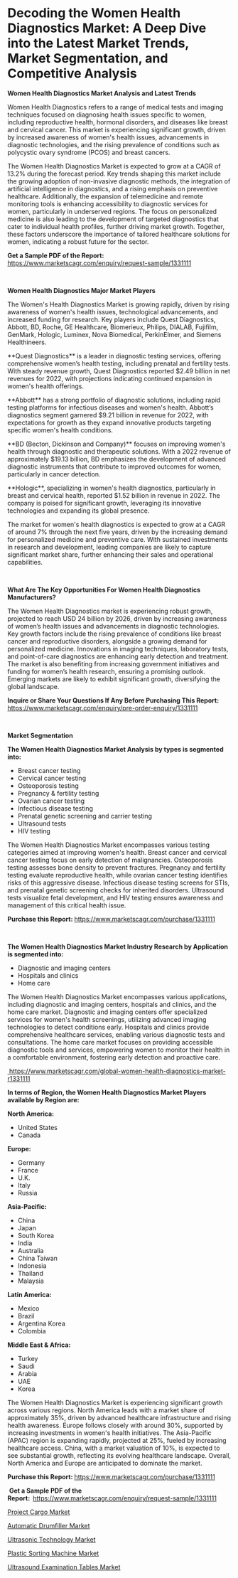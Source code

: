 <p><h1>Decoding the Women Health Diagnostics Market: A Deep Dive into the Latest Market Trends, Market Segmentation, and Competitive Analysis</h1></p><p><strong>Women Health Diagnostics Market Analysis and Latest Trends</strong></p>
<p><p>Women Health Diagnostics refers to a range of medical tests and imaging techniques focused on diagnosing health issues specific to women, including reproductive health, hormonal disorders, and diseases like breast and cervical cancer. This market is experiencing significant growth, driven by increased awareness of women's health issues, advancements in diagnostic technologies, and the rising prevalence of conditions such as polycystic ovary syndrome (PCOS) and breast cancers.</p><p>The Women Health Diagnostics Market is expected to grow at a CAGR of 13.2% during the forecast period. Key trends shaping this market include the growing adoption of non-invasive diagnostic methods, the integration of artificial intelligence in diagnostics, and a rising emphasis on preventive healthcare. Additionally, the expansion of telemedicine and remote monitoring tools is enhancing accessibility to diagnostic services for women, particularly in underserved regions. The focus on personalized medicine is also leading to the development of targeted diagnostics that cater to individual health profiles, further driving market growth. Together, these factors underscore the importance of tailored healthcare solutions for women, indicating a robust future for the sector.</p></p>
<p><strong>Get a Sample PDF of the Report:&nbsp;</strong> <a href="https://www.marketscagr.com/enquiry/request-sample/1331111?utm_campaign=1262&utm_medium=2&utm_source=Github&utm_content=ia&utm_term=02102024&utm_id=women-health-diagnostics">https://www.marketscagr.com/enquiry/request-sample/1331111</a></p>
<p>&nbsp;</p>
<p><strong>Women Health Diagnostics Major Market Players</strong></p>
<p><p>The Women's Health Diagnostics Market is growing rapidly, driven by rising awareness of women's health issues, technological advancements, and increased funding for research. Key players include Quest Diagnostics, Abbott, BD, Roche, GE Healthcare, Biomerieux, Philips, DIALAB, Fujifilm, GenMark, Hologic, Luminex, Nova Biomedical, PerkinElmer, and Siemens Healthineers.</p><p>**Quest Diagnostics** is a leader in diagnostic testing services, offering comprehensive women’s health testing, including prenatal and fertility tests. With steady revenue growth, Quest Diagnostics reported $2.49 billion in net revenues for 2022, with projections indicating continued expansion in women's health offerings.</p><p>**Abbott** has a strong portfolio of diagnostic solutions, including rapid testing platforms for infectious diseases and women's health. Abbott’s diagnostics segment garnered $9.21 billion in revenue for 2022, with expectations for growth as they expand innovative products targeting specific women's health conditions.</p><p>**BD (Becton, Dickinson and Company)** focuses on improving women's health through diagnostic and therapeutic solutions. With a 2022 revenue of approximately $19.13 billion, BD emphasizes the development of advanced diagnostic instruments that contribute to improved outcomes for women, particularly in cancer detection.</p><p>**Hologic**, specializing in women's health diagnostics, particularly in breast and cervical health, reported $1.52 billion in revenue in 2022. The company is poised for significant growth, leveraging its innovative technologies and expanding its global presence.</p><p>The market for women's health diagnostics is expected to grow at a CAGR of around 7% through the next five years, driven by the increasing demand for personalized medicine and preventive care. With sustained investments in research and development, leading companies are likely to capture significant market share, further enhancing their sales and operational capabilities.</p></p>
<p>&nbsp;</p>
<p><strong>What Are The Key Opportunities For Women Health Diagnostics Manufacturers?</strong></p>
<p><p>The Women Health Diagnostics market is experiencing robust growth, projected to reach USD 24 billion by 2026, driven by increasing awareness of women’s health issues and advancements in diagnostic technologies. Key growth factors include the rising prevalence of conditions like breast cancer and reproductive disorders, alongside a growing demand for personalized medicine. Innovations in imaging techniques, laboratory tests, and point-of-care diagnostics are enhancing early detection and treatment. The market is also benefiting from increasing government initiatives and funding for women’s health research, ensuring a promising outlook. Emerging markets are likely to exhibit significant growth, diversifying the global landscape.</p></p>
<p><strong>Inquire or Share Your Questions If Any Before Purchasing This Report:</strong> <a href="https://www.marketscagr.com/enquiry/pre-order-enquiry/1331111?utm_campaign=1262&utm_medium=2&utm_source=Github&utm_content=ia&utm_term=02102024&utm_id=women-health-diagnostics">https://www.marketscagr.com/enquiry/pre-order-enquiry/1331111</a></p>
<p>&nbsp;</p>
<p><strong>Market Segmentation</strong></p>
<p><strong>The Women Health Diagnostics Market Analysis by types is segmented into:</strong></p>
<p><ul><li>Breast cancer testing</li><li>Cervical cancer testing</li><li>Osteoporosis testing</li><li>Pregnancy & fertility testing</li><li>Ovarian cancer testing</li><li>Infectious disease testing</li><li>Prenatal genetic screening and carrier testing</li><li>Ultrasound tests</li><li>HIV testing</li></ul></p>
<p><p>The Women Health Diagnostics Market encompasses various testing categories aimed at improving women's health. Breast cancer and cervical cancer testing focus on early detection of malignancies. Osteoporosis testing assesses bone density to prevent fractures. Pregnancy and fertility testing evaluate reproductive health, while ovarian cancer testing identifies risks of this aggressive disease. Infectious disease testing screens for STIs, and prenatal genetic screening checks for inherited disorders. Ultrasound tests visualize fetal development, and HIV testing ensures awareness and management of this critical health issue.</p></p>
<p><strong>Purchase this Report:&nbsp;</strong><a href="https://www.marketscagr.com/purchase/1331111?utm_campaign=1262&utm_medium=2&utm_source=Github&utm_content=ia&utm_term=02102024&utm_id=women-health-diagnostics">https://www.marketscagr.com/purchase/1331111</a></p>
<p>&nbsp;</p>
<p><strong>The Women Health Diagnostics Market Industry Research by Application is segmented into:</strong></p>
<p><ul><li>Diagnostic and imaging centers</li><li>Hospitals and clinics</li><li>Home care</li></ul></p>
<p><p>The Women Health Diagnostics Market encompasses various applications, including diagnostic and imaging centers, hospitals and clinics, and the home care market. Diagnostic and imaging centers offer specialized services for women's health screenings, utilizing advanced imaging technologies to detect conditions early. Hospitals and clinics provide comprehensive healthcare services, enabling various diagnostic tests and consultations. The home care market focuses on providing accessible diagnostic tools and services, empowering women to monitor their health in a comfortable environment, fostering early detection and proactive care.</p></p>
<p><a href="https://www.marketscagr.com/global-women-health-diagnostics-market-r1331111?utm_campaign=1262&utm_medium=2&utm_source=Github&utm_content=ia&utm_term=02102024&utm_id=women-health-diagnostics">&nbsp;https://www.marketscagr.com/global-women-health-diagnostics-market-r1331111</a></p>
<p><strong>In terms of Region, the Women Health Diagnostics Market Players available by Region are:</strong></p>
<p>
    <p> <strong> North America: </strong>
        <ul>
            <li>United States</li>
            <li>Canada</li>
        </ul>
        </p> 
    <p> <strong> Europe: </strong>
        <ul>
            <li>Germany</li>
            <li>France</li>
            <li>U.K.</li>
            <li>Italy</li>
            <li>Russia</li>
        </ul>
        </p> 
    <p> <strong> Asia-Pacific: </strong>
        <ul>
            <li>China</li>
            <li>Japan</li>
            <li>South Korea</li>
            <li>India</li>
            <li>Australia</li>
            <li>China Taiwan</li>
            <li>Indonesia</li>
            <li>Thailand</li>
            <li>Malaysia</li>
        </ul>
        </p> 
    <p> <strong> Latin America: </strong>
        <ul>
            <li>Mexico</li>
            <li>Brazil</li>
            <li>Argentina Korea</li>
            <li>Colombia</li>
        </ul>
        </p> 
    <p> <strong> Middle East & Africa: </strong>
        <ul>
            <li>Turkey</li>
            <li>Saudi</li>
            <li>Arabia</li>
            <li>UAE</li>
            <li>Korea</li>
        </ul>
    </p>
    </p>
<p><p>The Women Health Diagnostics Market is experiencing significant growth across various regions. North America leads with a market share of approximately 35%, driven by advanced healthcare infrastructure and rising health awareness. Europe follows closely with around 30%, supported by increasing investments in women's health initiatives. The Asia-Pacific (APAC) region is expanding rapidly, projected at 25%, fueled by increasing healthcare access. China, with a market valuation of 10%, is expected to see substantial growth, reflecting its evolving healthcare landscape. Overall, North America and Europe are anticipated to dominate the market.</p></p>
<p><strong>Purchase this Report: </strong><a href="https://www.marketscagr.com/purchase/1331111?utm_campaign=1262&utm_medium=2&utm_source=Github&utm_content=ia&utm_term=02102024&utm_id=women-health-diagnostics">https://www.marketscagr.com/purchase/1331111</a></p>
<p>&nbsp;<strong>Get a Sample PDF of the Report:&nbsp;&nbsp;</strong><a href="https://www.marketscagr.com/enquiry/request-sample/1331111?utm_campaign=1262&utm_medium=2&utm_source=Github&utm_content=ia&utm_term=02102024&utm_id=women-health-diagnostics">https://www.marketscagr.com/enquiry/request-sample/1331111</a></p>
<p><strong></strong></p>
<p><p><a href="https://www.linkedin.com/pulse/what-emerging-market-trends-project-cargo-detailed-overview-0ibrf?trackingId=3oDQ0ERxTOiSg1gZ4MtdRg%3D%3D&utm_campaign=1262&utm_medium=2&utm_source=Github&utm_content=ia&utm_term=02102024&utm_id=women-health-diagnostics">Project Cargo Market</a></p><p><a href="https://issuu.com/reportprime-2/docs/automatic-drumfiller-market-size-20_5b03e341b58fe1?utm_campaign=1262&utm_medium=2&utm_source=Github&utm_content=ia&utm_term=02102024&utm_id=women-health-diagnostics">Automatic Drumfiller Market</a></p><p><a href="https://www.linkedin.com/pulse/ultrasonic-technology-market-overview-regional-outlook-competitive-14wif?trackingId=q54rpnawT%2BaDHBf7P%2BKujg%3D%3D&utm_campaign=1262&utm_medium=2&utm_source=Github&utm_content=ia&utm_term=02102024&utm_id=women-health-diagnostics">Ultrasonic Technology Market</a></p><p><a href="https://www.linkedin.com/pulse/plastic-sorting-machine-market-size-share-analysis-growth-jjhef?utm_campaign=1262&utm_medium=2&utm_source=Github&utm_content=ia&utm_term=02102024&utm_id=women-health-diagnostics">Plastic Sorting Machine Market</a></p><p><a href="https://issuu.com/reportprime-2/docs/ultrasound-examination-tables-marke_868b18d47edab8?utm_campaign=1262&utm_medium=2&utm_source=Github&utm_content=ia&utm_term=02102024&utm_id=women-health-diagnostics">Ultrasound Examination Tables Market</a></p></p>